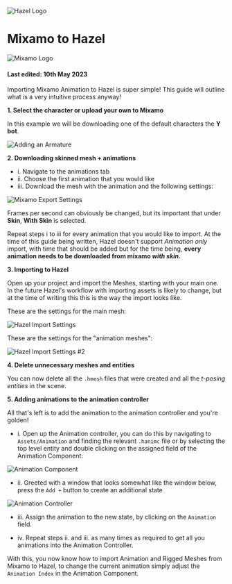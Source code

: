 <div class="title"> 
    <img src="/res/Hazel-IconLogo-2023.png" alt="Hazel Logo" />
    <h1> Mixamo to Hazel </h1>
    <img src="/res/MixamoLogo.png" alt="Mixamo Logo" />
</div>
<div class="page-metadata">
    <h4> Last edited: 10th May 2023 </h4>
</div>


Importing Mixamo Animation to Hazel is super simple! This guide will outline what is a very intuitive process anyway!

**1. Select the character or upload your own to Mixamo**

In this example we will be downloading one of the default characters the **Y bot**.

![Adding an Armature](/res/MixamoToBlender/Ybot.png)

**2. Downloading skinned mesh + animations**

- i. Navigate to the animations tab 
- ii. Choose the first animation that you would like
- iii. Download the mesh with the animation and the following settings:

![Mixamo Export Settings](/res/MixamoToBlender/DownloadSettings.png)

Frames per second can obviously be changed, but its important that under **Skin**, **With Skin** is selected.

Repeat steps i to iii for every animation that you would like to import. At the time of this guide being written, Hazel doesn't support *Animation only* import, with time that should be added but for the time being, **every animation needs to be downloaded from mixamo *with skin*.**

**3. Importing to Hazel**

Open up your project and import the Meshes, starting with your main one. In the future Hazel's workflow with importing assets is likely to change, but at the time of writing this this is the way the import looks like.

These are the settings for the main mesh:

![Hazel Import Settings](/res/MixamoToBlender/HazelImportMesh1.png)

These are the settings for the "animation meshes": 

![Hazel Import Settings #2](/res/MixamoToBlender/HazelImportMesh2.png)

**4. Delete unnecessary meshes and entities**

You can now delete all the `.hmesh` files that were created and all the *t-posing entities* in the scene. 

**5. Adding animations to the animation controller**

All that's left is to add the animation to the animation controller and you're golden!

- i. Open up the Animation controller, you can do this by navigating to `Assets/Animation` and finding the relevant `.hanimc` file or by selecting the top level entity and double clicking on the assigned field of the Animation Component:

![Animation Component](/res/MixamoToBlender/AnimationComponent.png)

- ii. Greeted with a window that looks somewhat like the window below, press the `Add +` button to create an additional state

![Animation Controller](/res/MixamoToBlender/AnimationController.png)

- iii. Assign the animation to the new state, by clicking on the `Animation` field.

- iv. Repeat steps ii. and iii. as many times as required to get all you animations into the Animation Controller.

With this, you now know how to import Animation and Rigged Meshes from Mixamo to Hazel, to change the current animation simply adjust the `Animation Index` in the Animation Component. 


